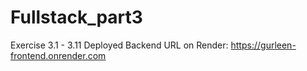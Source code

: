 # Fullstack_part3
Exercise 3.1 - 3.11
Deployed Backend URL on Render: https://gurleen-frontend.onrender.com
